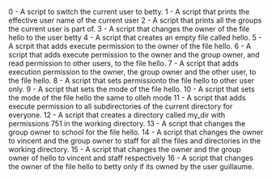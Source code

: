 0 - A script to switch the current user to betty. 
 1 - A script that prints the effective user name of the current user
2 - A script that prints all the groups the current user is part of.
3 - A script that changes the owner of the file hello to the user betty
4 - A script that creates an empty file called hello.
 5 - A scrpit that adds execute permission to the owner of the file hello.
 6 - A script that adds execute permission to the owner and the group owner, and read permission to other users, to the file hello.
 7 - A script that adds execution permission to the owner, the group owner and the other user, to the file hello.
8 - A script that sets permissionto the file hello to other user only.
9 - A script that sets the mode of the file hello.
10 - A script that sets the mode of the file hello the same to olleh mode
11 - A script that adds execute permission to all subdirectories of the current directory for everyone.
12 - A script that creates a directory called my_dir with permissions 751 in the working directory.
13 - A script that changes the group owner to school for the file hello.
14 - A script that changes the owner to vincent and the group owner to staff for all the files and directories in the working directory.
15 - A script that changes the owner and the group owner of hello to vincent and staff respectively
16 - A script that changes the owner of the file hello to betty only if its owned by the user guillaume.
